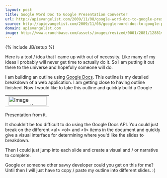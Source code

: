 ```yaml
---
layout: post
title: Google Word Doc to Google Presentation Converter
url: http://apievangelist.com/2009/11/08/google-word-doc-to-google-presentation-converter/
source: http://apievangelist.com/2009/11/08/google-word-doc-to-google-presentation-converter/
domain: apievangelist.com
image: http://www.crunchbase.com/assets/images/resized/0001/2881/12881v6-max-450x450.png
---
```

{% include JB/setup %}<p>Here is a tool / idea that I came up with out of necessity. Like many of my ideas I probably will never get time to actually do it. So I am putting it out there to the universe and hopefully someone will do.<p></p>
I am building an outline using <a class="zem_slink" title="Google Docs" rel="homepage" href="http://docs.google.com">Google Docs</a>. This outline is my detailed breakdown of a web application. I am getting close to having outline finished.
<table border="0" cellspacing="0" cellpadding="10" align="right">
<tbody>
<tr>
<td><img title="Image representing Google Docs as depicted in ..." src="http://www.crunchbase.com/assets/images/resized/0001/2881/12881v6-max-450x450.png" alt="Image representing Google Docs as depicted in ..." width="122" height="30" align="right" /></td>
</tr>
</tbody></table>
Now I would like to take this outline and quickly build a Google Presentation from it.<p></p>
It shouldn't be too difficult to do using the Google Docs API. You could just break on the different &lt;ul&gt; &lt;ol&gt; and &lt;li&gt; items in the document and quickly give a visual interface for determining where you'd like the slides to breakdown.<p></p>
Then I could just jump into each slide and create a visual and / or narrative to complete.<p></p>
Google or someone other savvy developer could you get on this for me? Until then I will just have to copy / paste my outline into different slides. :(
</p>
